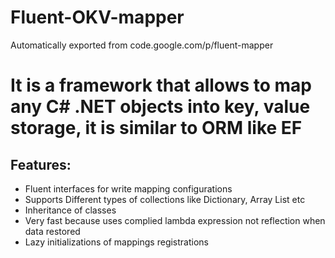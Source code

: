 # Fluent-OKV-mapper

Automatically exported from code.google.com/p/fluent-mapper

# It is a framework that allows to map any C# .NET objects into key, value storage, it is similar to ORM like EF
## Features:
  * Fluent interfaces for write mapping configurations
  * Supports Different types of collections like Dictionary, Array List etc
  * Inheritance of classes
  * Very fast because uses complied lambda expression not reflection when data restored 
  * Lazy initializations of mappings registrations
 



